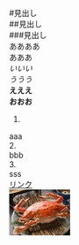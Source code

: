 #見出し  
##見出し  
###見出し  
ああああ  
あああ  
*いいい*  
_ううう_  
**えええ**  
__おおお__  

1.  
aaa  
2.  
bbb  
3.  
sss  
[リンク](http://www.yahoo.co.jp "ヤフー")  
![画像](/kani.jpg "蟹")
